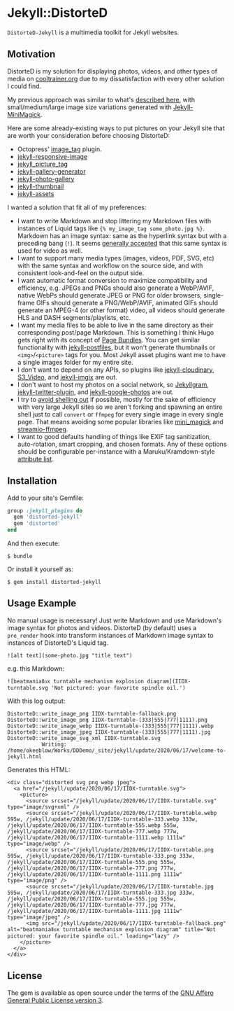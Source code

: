 # Jekyll::DistorteD

`DistorteD-Jekyll` is a multimedia toolkit for Jekyll websites.

## Motivation

DistorteD is my solution for displaying photos, videos, and other types of media on [cooltrainer.org](https://cooltrainer.org) due to my dissatisfaction with every other solution I could find.

My previous approach was similar to what's [described here](https://eduardoboucas.com/blog/2014/12/07/including-and-managing-images-in-jekyll.html), with small/medium/large image size variations generated with [Jekyll-MiniMagick](https://github.com/MattKevan/Jekyll-MiniMagick-new).

Here are some already-existing ways to put pictures on your Jekyll site that are worth your consideration before choosing DistorteD:

- Octopress' [image_tag](https://github.com/imathis/octopress/blob/master/plugins/image_tag.rb) plugin.
- [jekyll-responsive-image](https://github.com/wildlyinaccurate/jekyll-responsive-image)
- [jekyll_picture_tag](https://rbuchberger.github.io/jekyll_picture_tag/)
- [jekyll-gallery-generator](https://github.com/ggreer/jekyll-gallery-generator)
- [jekyll-photo-gallery](https://github.com/aerobless/jekyll-photo-gallery)
- [jekyll-thumbnail](https://superterran.github.io/jekyll-thumbnail/)
- [jekyll-assets](https://github.com/envygeeks/jekyll-assets)

I wanted a solution that fit all of my preferences:

- I want to write Markdown and stop littering my Markdown files with instances of Liquid tags like `{% my_image_tag some_photo.jpg %}`. Markdown has an image syntax: same as the hyperlink syntax but with a preceding bang (`!`). It seems [generally accepted](https://talk.commonmark.org/t/embedded-audio-and-video/441/15) that this same syntax is used for video as well.
- I want to support many media types (images, videos, PDF, SVG, etc) with the same syntax and workflow on the source side, and with consistent look-and-feel on the output side.
- I want automatic format conversion to maximize compatibility and efficiency, e.g. JPEGs and PNGs should also generate a WebP/AVIF, native WebPs should generate JPEG or PNG for older browsers, single-frame GIFs should generate a PNG/WebP/AVIF, animated GIFs should generate an MPEG-4 (or other format) video, all videos should generate HLS and DASH segments/playlists, etc.
- I want my media files to be able to live in the same directory as their corresponding post/page Markdown. This is something I think Hugo gets right with its concept of [Page Bundles](https://gohugo.io/content-management/page-bundles/). You can get similar functionality with [jekyll-postfiles](https://nhoizey.github.io/jekyll-postfiles/), but it won't generate thumbnails or `<img>`/`<picture>` tags for you. Most Jekyll asset plugins want me to have a single images folder for my entire site.
- I don't want to depend on any APIs, so plugins like [jekyll-cloudinary](https://nhoizey.github.io/jekyll-cloudinary/), [S3_Video](https://gist.github.com/TimShi/a48fa83abbc8a0242557), and [jekyll-imgix](https://docs.imgix.com/libraries/jekyll-imgix) are out.
- I don't want to host my photos on a social network, so [Jekyllgram](https://github.com/benbarber/jekyll-instagram), [jekyll-twitter-plugin](https://github.com/rob-murray/jekyll-twitter-plugin), and [jekyll-google-photos](https://github.com/heychirag/jekyll-google-photos) are out.
- I try to [avoid shelling out](https://julialang.org/blog/2012/03/shelling-out-sucks/) if possible, mostly for the sake of efficiency with very large Jekyll sites so we aren't forking and spawning an entire shell just to call `convert` or `ffmpeg` for every single image in every single page. That means avoiding some popular libraries like [mini_magick](https://github.com/minimagick/minimagick/blob/master/lib/mini_magick/shell.rb) and [streamio-ffmpeg](https://github.com/streamio/streamio-ffmpeg/blob/master/lib/streamio-ffmpeg.rb).
- I want to good defaults handling of things like EXIF tag sanitization, auto-rotation, smart cropping, and chosen formats. Any of these options should be configurable per-instance with a Maruku/Kramdown-style [attribute list](https://golem.ph.utexas.edu/~distler/maruku/proposal.html).


## Installation

Add to your site's Gemfile:

```ruby
group :jekyll_plugins do
  gem 'distorted-jekyll'
  gem 'distorted'
end
```

And then execute:

    $ bundle

Or install it yourself as:

    $ gem install distorted-jekyll


## Usage Example

No manual usage is necessary! Just write Markdown and use Markdown's image syntax
for photos and videos. DistorteD (by default) uses a `pre_render` hook into
transform instances of Markdown image syntax to instances of DistorteD's Liquid tag.

```
![alt text](some-photo.jpg "title text")
```

e.g. this Markdown:

```
![beatmaniaⅡᴅx turntable mechanism explosion diagram](IIDX-turntable.svg 'Not pictured: your favorite spindle oil.')
```

With this log output:

```
DistorteD::write_image_png IIDX-turntable-fallback.png
DistorteD::write_image_png IIDX-turntable-(333|555|777|1111).png
DistorteD::write_image_webp IIDX-turntable-(333|555|777|1111).webp
DistorteD::write_image_jpeg IIDX-turntable-(333|555|777|1111).jpg
DistorteD::write_image_svg_xml IIDX-turntable.svg
           Writing: /home/okeeblow/Works/DDDemo/_site/jekyll/update/2020/06/17/welcome-to-jekyll.html
```

Generates this HTML:

```
<div class="distorted svg png webp jpeg">
  <a href="/jekyll/update/2020/06/17/IIDX-turntable.svg">
    <picture>
      <source srcset="/jekyll/update/2020/06/17/IIDX-turntable.svg" type="image/svg+xml" />
      <source srcset="/jekyll/update/2020/06/17/IIDX-turntable.webp 595w, /jekyll/update/2020/06/17/IIDX-turntable-333.webp 333w, /jekyll/update/2020/06/17/IIDX-turntable-555.webp 555w, /jekyll/update/2020/06/17/IIDX-turntable-777.webp 777w, /jekyll/update/2020/06/17/IIDX-turntable-1111.webp 1111w" type="image/webp" />
      <source srcset="/jekyll/update/2020/06/17/IIDX-turntable.png 595w, /jekyll/update/2020/06/17/IIDX-turntable-333.png 333w, /jekyll/update/2020/06/17/IIDX-turntable-555.png 555w, /jekyll/update/2020/06/17/IIDX-turntable-777.png 777w, /jekyll/update/2020/06/17/IIDX-turntable-1111.png 1111w" type="image/png" />
      <source srcset="/jekyll/update/2020/06/17/IIDX-turntable.jpg 595w, /jekyll/update/2020/06/17/IIDX-turntable-333.jpg 333w, /jekyll/update/2020/06/17/IIDX-turntable-555.jpg 555w, /jekyll/update/2020/06/17/IIDX-turntable-777.jpg 777w, /jekyll/update/2020/06/17/IIDX-turntable-1111.jpg 1111w" type="image/jpeg" />
      <img src="/jekyll/update/2020/06/17/IIDX-turntable-fallback.png" alt="beatmaniaⅡᴅx turntable mechanism explosion diagram" title="Not pictured: your favorite spindle oil." loading="lazy" />
    </picture>
  </a>
</div>
```


## License

The gem is available as open source under the terms of the [GNU Affero General Public License version 3](https://opensource.org/licenses/AGPL-3.0).
